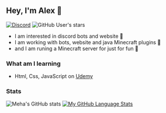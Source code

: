## Hey, I'm Alex 👋

[![Discord](https://img.shields.io/discord/876068862754447391?style=for-the-badge&logo=discord&logoColor=blue&label=Discord&color=blue)](https://discord.gg/QfPgUfuHvR)
![GitHub User's stars](https://img.shields.io/github/stars/mehavr?style=for-the-badge&logo=github&color=FFBB33)



- I am interested in discord bots and website 🤖
- I am working with bots, website and java Minecraft plugins 🙂
- and I am runing a Minecraft server for just for fun 📕

### What am I learning
- Html, Css, JavaScript on [Udemy](https://www.udemy.com/course/the-web-developer-bootcamp/)

### Stats
![Meha's GitHub stats](https://github-readme-stats.vercel.app/api?username=mehavr&show_icons=true&theme=radical)
[![My GitHub Language Stats](https://github-readme-stats.vercel.app/api/top-langs/?username=MeHaVr&langs_count=10&layout=compact&theme=tokyonight)]()


  



